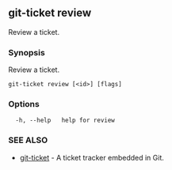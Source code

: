 ## git-ticket review

Review a ticket.

### Synopsis

Review a ticket.

```
git-ticket review [<id>] [flags]
```

### Options

```
  -h, --help   help for review
```

### SEE ALSO

* [git-ticket](git-ticket.md)	 - A ticket tracker embedded in Git.

